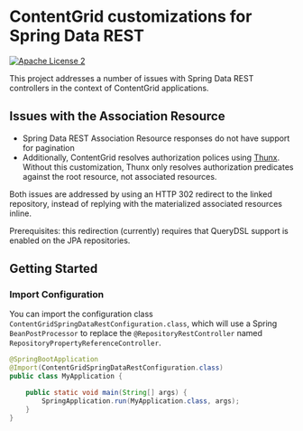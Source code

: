 # ContentGrid customizations for Spring Data REST

[![Apache License 2](https://img.shields.io/github/license/xenit-eu/contentgrid-spring?color=blue)](LICENSE)

This project addresses a number of issues with Spring Data REST controllers in the context of ContentGrid applications.

## Issues with the Association Resource

* Spring Data REST Association Resource responses do not have support for pagination
* Additionally, ContentGrid resolves authorization polices using [Thunx](https://github.com/xenit-eu/thunx). Without
this customization, Thunx only resolves authorization predicates against the root resource, not associated resources.

Both issues are addressed by using an HTTP 302 redirect to the linked repository, instead of replying with the
materialized associated resources inline.

Prerequisites: this redirection (currently) requires that QueryDSL support is enabled on the JPA repositories.

## Getting Started

### Import Configuration

You can import the configuration class `ContentGridSpringDataRestConfiguration.class`, which will use a Spring
`BeanPostProcessor` to replace the `@RepositoryRestController` named `RepositoryPropertyReferenceController`.

```java
@SpringBootApplication
@Import(ContentGridSpringDataRestConfiguration.class)
public class MyApplication {

    public static void main(String[] args) {
        SpringApplication.run(MyApplication.class, args);
    }
}
```